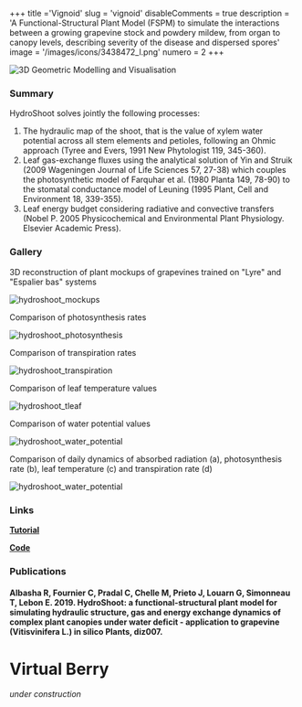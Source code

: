 +++
title ='Vignoid'
slug = 'vignoid'
disableComments = true
description = 'A Functional-Structural Plant Model (FSPM) to simulate the interactions between a growing grapevine stock and powdery mildew, from organ to canopy levels, describing severity of the disease and dispersed spores'
image = '/images/icons/3438472_l.png'
numero = 2
+++


<!--# Vignoid-->

![3D Geometric Modelling and Visualisation](/images/hydroshoot/hydroshoot1.png)

### Summary

HydroShoot solves jointly the following processes:
1. The hydraulic map of the shoot, that is the value of xylem water potential across all stem elements and petioles, following an Ohmic approach (Tyree and Evers, 1991 New Phytologist 119, 345-360).
2. Leaf gas-exchange fluxes using the analytical solution of Yin and Struik (2009 Wageningen Journal of Life Sciences 57, 27-38) which couples the photosynthetic model of Farquhar et al. (1980 Planta 149, 78-90) to the stomatal conductance model of Leuning (1995 Plant, Cell and Environment 18, 339-355).
3. Leaf energy budget considering radiative and convective transfers (Nobel P. 2005 Physicochemical and Environmental Plant Physiology. Elsevier Academic Press).

### Gallery
3D reconstruction of plant mockups of grapevines trained on "Lyre" and "Espalier bas" systems

![hydroshoot_mockups](/images/hydroshoot/mockups.png)

Comparison of photosynthesis rates

![hydroshoot_photosynthesis](/images/hydroshoot/photosynthesis.png)


Comparison of transpiration rates

![hydroshoot_transpiration](/images/hydroshoot/transpiration.png)


Comparison of leaf temperature values

![hydroshoot_tleaf](/images/hydroshoot/tleaf.png)


Comparison of water potential values

![hydroshoot_water_potential](/images/hydroshoot/water_potential.png)



Comparison of daily dynamics of absorbed radiation (a), photosynthesis rate (b),
leaf temperature (c) and transpiration rate (d)

![hydroshoot_water_potential](/images/hydroshoot/dynamic.png)



### Links

[**Tutorial**](https://hydroshoot.readthedocs.io/en/latest/)


[**Code**](https://github.com/openalea/hydroshoot)



### Publications

#### Albasha R, Fournier C, Pradal C, Chelle M, Prieto J, Louarn G, Simonneau T, Lebon E. 2019. HydroShoot: a functional-structural plant model for simulating hydraulic structure, gas and energy exchange dynamics of complex plant canopies under water deficit - application to grapevine (Vitisvinifera L.) in silico Plants, diz007.
# Virtual Berry

*under construction*
